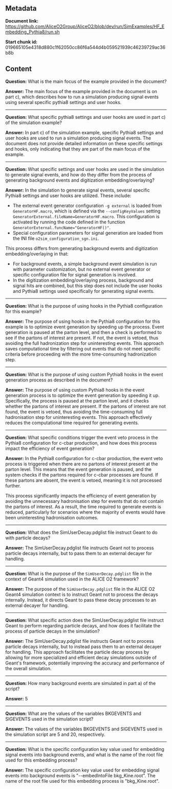## Metadata

**Document link:** https://github.com/AliceO2Group/AliceO2/blob/dev/run/SimExamples/HF_Embedding_Pythia8/run.sh

**Start chunk id:** 019665105e4318d880c1f62050cc86f6a544d4b059521939c46239729ac36b8b

## Content

**Question:** What is the main focus of the example provided in the document?

**Answer:** The main focus of the example provided in the document is on part c), which describes how to run a simulation producing signal events using several specific pythia8 settings and user hooks.

---

**Question:** What specific pythia8 settings and user hooks are used in part c) of the simulation example?

**Answer:** In part c) of the simulation example, specific Pythia8 settings and user hooks are used to run a simulation producing signal events. The document does not provide detailed information on these specific settings and hooks, only indicating that they are part of the main focus of the example.

---

**Question:** What specific settings and user hooks are used in the simulation to generate signal events, and how do they differ from the process of generating background events and digitization embedding/overlaying?

**Answer:** In the simulation to generate signal events, several specific Pythia8 settings and user hooks are utilized. These include:

- The external event generator configuration `-g external` is loaded from `GeneratorHF.macro`, which is defined via the `--configKeyValues` setting `GeneratorExternal.fileName=GeneratorHF.macro`. This configuration is activated by running the code defined in the function `GeneratorExternal.funcName="GeneratorHF()"`.
- Special configuration parameters for signal generation are loaded from the INI file `o2sim_configuration_sgn.ini`.

This process differs from generating background events and digitization embedding/overlaying in that:

- For background events, a simple background event simulation is run with parameter customization, but no external event generator or specific configuration file for signal generation is involved.
- In the digitization embedding/overlaying process, background and signal hits are combined, but this step does not include the user hooks and Pythia8 settings used specifically for generating signal events.

---

**Question:** What is the purpose of using hooks in the Pythia8 configuration for this example?

**Answer:** The purpose of using hooks in the Pythia8 configuration for this example is to optimize event generation by speeding up the process. Event generation is paused at the parton level, and then a check is performed to see if the partons of interest are present. If not, the event is vetoed, thus avoiding the full hadronization step for uninteresting events. This approach saves computational time by filtering out events that do not meet specific criteria before proceeding with the more time-consuming hadronization step.

---

**Question:** What is the purpose of using custom Pythia8 hooks in the event generation process as described in the document?

**Answer:** The purpose of using custom Pythia8 hooks in the event generation process is to optimize the event generation by speeding it up. Specifically, the process is paused at the parton level, and it checks whether the partons of interest are present. If the partons of interest are not found, the event is vetoed, thus avoiding the time-consuming full hadronisation step for uninteresting events. This approach effectively reduces the computational time required for generating events.

---

**Question:** What specific conditions trigger the event veto process in the Pythia8 configuration for c-cbar production, and how does this process impact the efficiency of event generation?

**Answer:** In the Pythia8 configuration for c-cbar production, the event veto process is triggered when there are no partons of interest present at the parton level. This means that the event generation is paused, and the system checks if the partons required for c-cbar processes are found. If these partons are absent, the event is vetoed, meaning it is not processed further.

This process significantly impacts the efficiency of event generation by avoiding the unnecessary hadronisation step for events that do not contain the partons of interest. As a result, the time required to generate events is reduced, particularly for scenarios where the majority of events would have been uninteresting hadronisation outcomes.

---

**Question:** What does the SimUserDecay.pdglist file instruct Geant to do with particle decays?

**Answer:** The SimUserDecay.pdglist file instructs Geant not to process particle decays internally, but to pass them to an external decayer for handling.

---

**Question:** What is the purpose of the `SimUserDecay.pdglist` file in the context of Geant4 simulation used in the ALICE O2 framework?

**Answer:** The purpose of the `SimUserDecay.pdglist` file in the ALICE O2 Geant4 simulation context is to instruct Geant not to process the decays internally. Instead, it directs Geant to pass these decay processes to an external decayer for handling.

---

**Question:** What specific action does the SimUserDecay.pdglist file instruct Geant to perform regarding particle decays, and how does it facilitate the process of particle decays in the simulation?

**Answer:** The SimUserDecay.pdglist file instructs Geant not to process particle decays internally, but to instead pass them to an external decayer for handling. This approach facilitates the particle decay process by allowing for more specialized and efficient decay simulations outside of Geant's framework, potentially improving the accuracy and performance of the overall simulation.

---

**Question:** How many background events are simulated in part a) of the script?

**Answer:** 5

---

**Question:** What are the values of the variables BKGEVENTS and SIGEVENTS used in the simulation script?

**Answer:** The values of the variables BKGEVENTS and SIGEVENTS used in the simulation script are 5 and 20, respectively.

---

**Question:** What is the specific configuration key value used for embedding signal events into background events, and what is the name of the root file used for this embedding process?

**Answer:** The specific configuration key value used for embedding signal events into background events is "--embedIntoFile bkg_Kine.root". The name of the root file used for this embedding process is "bkg_Kine.root".